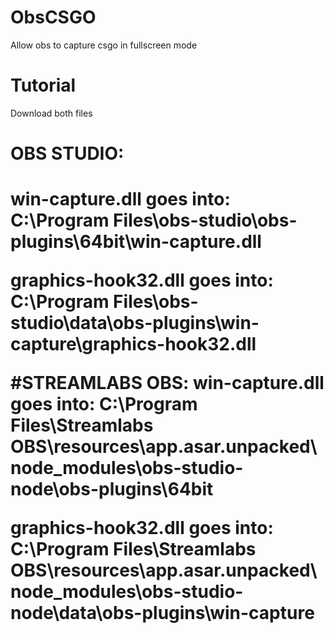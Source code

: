 # ObsCSGO
Allow obs to capture csgo in fullscreen mode

<h1>Tutorial</h1>
Download both files

<h1>OBS STUDIO:<h1>
win-capture.dll goes into:
C:\Program Files\obs-studio\obs-plugins\64bit\win-capture.dll

graphics-hook32.dll goes into:
C:\Program Files\obs-studio\data\obs-plugins\win-capture\graphics-hook32.dll

#STREAMLABS OBS:
win-capture.dll goes into:
C:\Program Files\Streamlabs OBS\resources\app.asar.unpacked\node_modules\obs-studio-node\obs-plugins\64bit

graphics-hook32.dll goes into:
C:\Program Files\Streamlabs OBS\resources\app.asar.unpacked\node_modules\obs-studio-node\data\obs-plugins\win-capture
